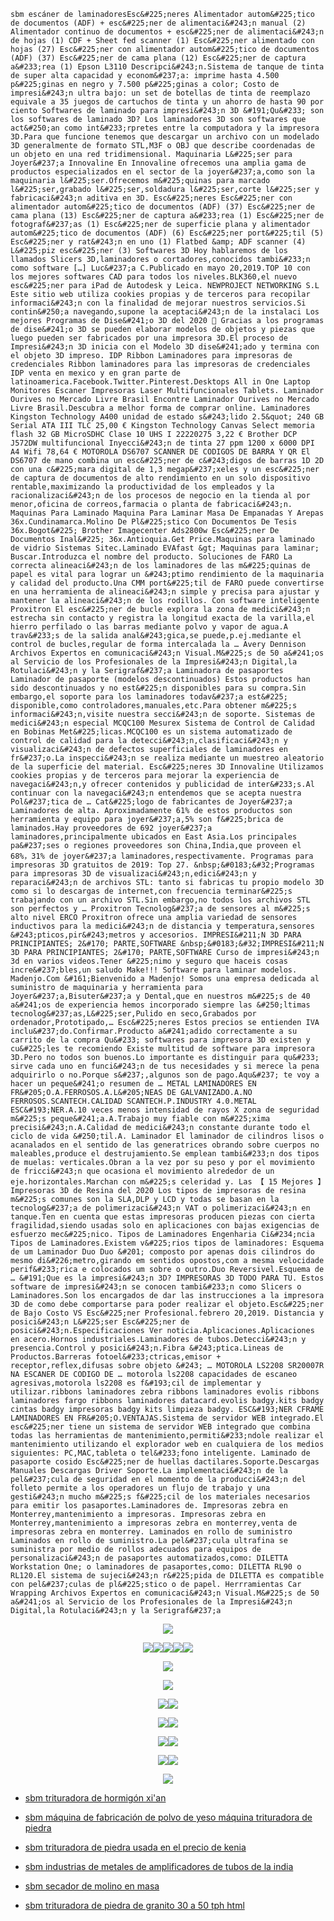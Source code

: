 
```
sbm escáner de laminadoresEsc&#225;neres Alimentador autom&#225;tico de documentos (ADF) + esc&#225;ner de alimentaci&#243;n manual (2) Alimentador continuo de documentos + esc&#225;ner de alimentaci&#243;n de hojas (1) CDF + Sheet fed scanner (1) Esc&#225;ner alimentado con hojas (27) Esc&#225;ner con alimentador autom&#225;tico de documentos (ADF) (37) Esc&#225;ner de cama plana (12) Esc&#225;ner de captura a&#233;rea (1) Epson L3110 Descripci&#243;n.Sistema de tanque de tinta de super alta capacidad y econom&#237;a: imprime hasta 4.500 p&#225;ginas en negro y 7.500 p&#225;ginas a color; Costo de impresi&#243;n ultra bajo: un set de botellas de tinta de reemplazo equivale a 35 juegos de cartuchos de tinta y un ahorro de hasta 90 por ciento Softwares de laminado para impresi&#243;n 3D &#191;Qu&#233; son los softwares de laminado 3D? Los laminadores 3D son softwares que act&#250;an como int&#233;rpretes entre la computadora y la impresora 3D.Para que funcione tenemos que descargar un archivo con un modelado 3D generalmente de formato STL,M3F o OBJ que describe coordenadas de un objeto en una red tridimensional. Maquinaria L&#225;ser para Joyer&#237;a Innovaline En Innovaline ofrecemos una amplia gama de productos especializados en el sector de la joyer&#237;a,como son la maquinaria l&#225;ser.Ofrecemos m&#225;quinas para marcado l&#225;ser,grabado l&#225;ser,soldadura l&#225;ser,corte l&#225;ser y fabricaci&#243;n aditiva en 3D. Esc&#225;neres Esc&#225;ner con alimentador autom&#225;tico de documentos (ADF) (37) Esc&#225;ner de cama plana (13) Esc&#225;ner de captura a&#233;rea (1) Esc&#225;ner de fotograf&#237;as (1) Esc&#225;ner de superficie plana y alimentador autom&#225;tico de documentos (ADF) (6) Esc&#225;ner port&#225;til (5) Esc&#225;ner y rat&#243;n en uno (1) Flatbed &amp; ADF scanner (4) L&#225;piz esc&#225;ner (3) Softwares 3D Hoy hablaremos de los llamados Slicers 3D,laminadores o cortadores,conocidos tambi&#233;n como software […] Luc&#237;a C.Publicado en mayo 20,2019.TOP 10 con los mejores softwares CAD para todos los niveles.BLK360,el nuevo esc&#225;ner para iPad de Autodesk y Leica. NEWPROJECT NETWORKING S.L Este sitio web utiliza cookies propias y de terceros para recopilar informaci&#243;n con la finalidad de mejorar nuestros servicios.Si contin&#250;a navegando,supone la aceptaci&#243;n de la instalaci Los mejores Programas de Dise&#241;o 3D del 2020 🥇 Gracias a los programas de dise&#241;o 3D se pueden elaborar modelos de objetos y piezas que luego pueden ser fabricados por una impresora 3D.El proceso de Impresi&#243;n 3D inicia con el Modelo 3D dise&#241;ado y termina con el objeto 3D impreso. IDP Ribbon Laminadores para impresoras de credenciales Ribbon laminadores para las impresoras de credenciales IDP venta en mexico y en gran parte de latinoamerica.Facebook.Twitter.Pinterest.Desktops All in One Laptop Monitores Escaner Impresoras Laser Multifuncionales Tablets. Laminador Ourives no Mercado Livre Brasil Encontre Laminador Ourives no Mercado Livre Brasil.Descubra a melhor forma de comprar online. Laminadores Kingston Technology A400 unidad de estado s&#243;lido 2.5&quot; 240 GB Serial ATA III TLC 25,00 € Kingston Technology Canvas Select memoria flash 32 GB MicroSDHC Clase 10 UHS I 22220275 3,22 € Brother DCP J572DW multifuncional Inyecci&#243;n de tinta 27 ppm 1200 x 6000 DPI A4 Wifi 78,64 € MOTOROLA DS6707 SCANNER DE CODIGOS DE BARRA Y QR El DS6707 de mano combina un esc&#225;ner de c&#243;digos de barras 1D 2D con una c&#225;mara digital de 1,3 megap&#237;xeles y un esc&#225;ner de captura de documentos de alto rendimiento en un solo dispositivo rentable,maximizando la productividad de los empleados y la racionalizaci&#243;n de los procesos de negocio en la tienda al por menor,oficina de correos,farmacia o planta de fabricaci&#243;n. Maquinas Para Laminado Maquina Para Laminar Masa De Empanadas Y Arepas 36x.Cundinamarca.Molino De Pl&#225;stico Con Documentos De Tesis 36x.Bogot&#225; Brother Imagecenter Ads2800w Esc&#225;ner De Documentos Inal&#225; 36x.Antioquia.Get Price.Maquinas para laminado de vidrio Sistemas Sitec.Laminado EVAfast &gt; Maquinas para laminar; Buscar.Introduzca el nombre del producto. Soluciones de FARO La correcta alineaci&#243;n de los laminadores de las m&#225;quinas de papel es vital para lograr un &#243;ptimo rendimiento de la maquinaria y calidad del producto.Una CMM port&#225;til de FARO puede convertirse en una herramienta de alineaci&#243;n simple y precisa para ajustar y mantener la alineaci&#243;n de los rodillos. Con software inteligente Proxitron El esc&#225;ner de bucle explora la zona de medici&#243;n estrecha sin contacto y registra la longitud exacta de la varilla,el hierro perfilado o las barras mediante polvo y vapor de agua.A trav&#233;s de la salida anal&#243;gica,se puede,p.ej.mediante el control de bucles,regular de forma intercalada la … Avery Dennison Archivos Expertos en comunicaci&#243;n Visual.M&#225;s de 50 a&#241;os al Servicio de los Profesionales de la Impresi&#243;n Digital,la Rotulaci&#243;n y la Serigraf&#237;a Laminadora de pasaportes Laminador de pasaporte (modelos descontinuados) Estos productos han sido descontinuados y no est&#225;n disponibles para su compra.Sin embargo,el soporte para los laminadores todav&#237;a est&#225; disponible,como controladores,manuales,etc.Para obtener m&#225;s informaci&#243;n,visite nuestra secci&#243;n de soporte. Sistemas de medici&#243;n especial MCQC100 Mesurex Sistema de Control de Calidad en Bobinas Met&#225;licas.MCQC100 es un sistema automatizado de control de calidad para la detecci&#243;n,clasificaci&#243;n y visualizaci&#243;n de defectos superficiales de laminadores en fr&#237;o.La inspecci&#243;n se realiza mediante un muestreo aleatorio de la superficie del material. Esc&#225;neres 3D Innovaline Utilizamos cookies propias y de terceros para mejorar la experiencia de navegaci&#243;n,y ofrecer contenidos y publicidad de inter&#233;s.Al continuar con la navegaci&#243;n entendemos que se acepta nuestra Pol&#237;tica de … Cat&#225;logo de fabricantes de Joyer&#237;a Laminadores de alta. Aproximadamente 61% de estos productos son herramienta y equipo para joyer&#237;a,5% son f&#225;brica de laminados.Hay proveedores de 692 joyer&#237;a laminadores,principalmente ubicados en East Asia.Los principales pa&#237;ses o regiones proveedores son China,India,que proveen el 68%，31% de joyer&#237;a laminadores,respectivamente. Programas para impresoras 3D gratuitos de 2019: Top 27. &nbsp;&#0183;&#32;Programas para impresoras 3D de visualizaci&#243;n,edici&#243;n y reparaci&#243;n de archivos STL: tanto si fabricas tu propio modelo 3D como si lo descargas de internet,con frecuencia terminar&#225;s trabajando con un archivo STL.Sin embargo,no todos los archivos STL son perfectos y … Proxitron Tecnolog&#237;a de sensores al m&#225;s alto nivel ERCO Proxitron ofrece una amplia variedad de sensores inductivos para la medici&#243;n de distancia y temperatura,sensores &#243;pticos,pir&#243;metros y accesorios. IMPRESI&#211;N 3D PARA PRINCIPIANTES; 2&#170; PARTE,SOFTWARE &nbsp;&#0183;&#32;IMPRESI&#211;N 3D PARA PRINCIPIANTES; 2&#170; PARTE,SOFTWARE Curso de impresi&#243;n 3d en varios videos.Tener &#225;nimo y seguro que haceis cosas incre&#237;bles,un saludo Make!!! Software para laminar modelos. Madenjo.Com &#161;Bienvenido a Madenjo! Somos una empresa dedicada al suministro de maquinaria y herramienta para Joyer&#237;a,Bisuter&#237;a y Dental,que en nuestros m&#225;s de 40 a&#241;os de experiencia hemos incorporado siempre las &#250;ltimas tecnolog&#237;as,L&#225;ser,Pulido en seco,Grabados por ordenador,Prototipado,… Esc&#225;neres Estos precios se entienden IVA inclu&#237;do.Confirmar.Producto a&#241;adido correctamente a su carrito de la compra Qu&#233; softwares para impresora 3D existen y cu&#225;les te recomiendo Existe multitud de software para impresora 3D.Pero no todos son buenos.Lo importante es distinguir para qu&#233; sirve cada uno en funci&#243;n de tus necesidades y si merece la pena adquirirlo o no.Porque s&#237;,algunos son de pago.Aqu&#237; te voy a hacer un peque&#241;o resumen de … METAL LAMINADORES EN FR&#205;O.A.FERROSOS.A.L&#205;NEAS DE GALVANIZADO.A.NO FERROSOS.SCANTECH.CALIDAD SCANTECH.P.INDUSTRY 4.0.METAL ESC&#193;NER.A.10 veces menos intensidad de rayos X zona de seguridad m&#225;s peque&#241;a.A.Trabajo muy fiable con m&#225;xima precisi&#243;n.A.Calidad de medici&#243;n constante durante todo el ciclo de vida &#250;til.A. Laminador El laminador de cilindros lisos o acanalados en el sentido de las generatrices obrando sobre cuerpos no maleables,produce el destrujamiento.Se emplean tambi&#233;n dos tipos de muelas: verticales.Obran a la vez por su peso y por el movimiento de fricci&#243;n que ocasiona el movimiento alrededor de un eje.horizontales.Marchan con m&#225;s celeridad y. Las 【 15 Mejores 】 Impresoras 3D de Resina del 2020 Los tipos de impresoras de resina m&#225;s comunes son la SLA,DLP y LCD y todas se basan en la tecnolog&#237;a de polimerizaci&#243;n VAT o polimerizaci&#243;n en tanque.Ten en cuenta que estas impresoras producen piezas con cierta fragilidad,siendo usadas solo en aplicaciones con bajas exigencias de esfuerzo mec&#225;nico. Tipos de Laminadores Engenharia Ci&#234;ncia Tipos de Laminadores.Existem v&#225;rios tipos de laminadores: Esquema de um Laminador Duo Duo &#201; composto por apenas dois cilindros do mesmo di&#226;metro,girando em sentidos opostos,com a mesma velocidade perif&#233;rica e colocados um sobre o outro.Duo Reversivel.Esquema de … &#191;Que es la impresi&#243;n 3D? IMPRESORAS 3D TODO PARA TU. Estos software de impresi&#243;n se conocen tambi&#233;n como Slicers o Laminadores.Son los encargados de dar las instrucciones a la impresora 3D de como debe comportarse para poder realizar el objeto.Esc&#225;ner de Bajo Costo VS Esc&#225;ner Profesional.febrero 20,2019. Distancia y posici&#243;n L&#225;ser Esc&#225;ner de posici&#243;n.Especificaciones Ver noticia.Aplicaciones.Aplicaciones en acero.Hornos industriales.Laminadores de tubos.Detecci&#243;n y presencia.Control y posici&#243;n.Fibra &#243;ptica.Lineas de Productos.Barreras fotoel&#233;ctricas,emisor + receptor,reflex,difusas sobre objeto &#243; … MOTOROLA LS2208 SR20007R NA ESCANER DE CODIGO DE … motorola ls2208 capacidades de escaneo agresivas,motorola ls2208 es f&#193;cil de implementar y utilizar.ribbons laminadores zebra ribbons laminadores evolis ribbons laminadores fargo ribbons laminadores datacard.evolis badgy.kits badgy cintas badgy impresoras badgy kits limpieza badgy. ESC&#193;NER CFRAME LAMINADORES EN FR&#205;O.VENTAJAS.Sistema de servidor WEB integrado.El esc&#225;ner tiene un sistema de servidor WEB integrado que combina todas las herramientas de mantenimiento,permiti&#233;ndole realizar el mantenimiento utilizando el explorador web en cualquiera de los medios siguientes: PC,MAC,tableta o tel&#233;fono inteligente. Laminado de pasaporte cosido Esc&#225;ner de huellas dactilares.Soporte.Descargas Manuales Descargas Driver Soporte.La implementaci&#243;n de la pel&#237;cula de seguridad en el momento de la producci&#243;n del folleto permite a los operadores un flujo de trabajo y una gesti&#243;n mucho m&#225;s f&#225;cil de los materiales necesarios para emitir los pasaportes.Laminadores de. Impresoras zebra en Monterrey,mantenimiento a impresoras. Impresoras zebra en Monterrey,mantenimiento a impresoras zebra en monterrey,venta de impresoras zebra en monterrey. Laminados en rollo de suministro Laminados en rollo de suministro.La pel&#237;cula ultrafina se suministra por medio de rollos adecuados para equipos de personalizaci&#243;n de pasaportes automatizados,como: DILETTA Workstation One; o laminadores de pasaportes,como: DILETTA RL90 o RL120.El sistema de sujeci&#243;n r&#225;pida de DILETTA es compatible con pel&#237;culas de pl&#225;stico o de papel. Herrramientas Car Wrapping Archivos Expertos en comunicaci&#243;n Visual.M&#225;s de 50 a&#241;os al Servicio de los Profesionales de la Impresi&#243;n Digital,la Rotulaci&#243;n y la Serigraf&#237;a 
```

<div align="center">

<a href="https://es-crusher.shibang-china.com/github&k=sbm+esc%C3%A1ner+de+laminadores"><img src="https://static.shibang-china.com/es/crusher/logo.jpg"></a>

<a href="https://es-crusher.shibang-china.com/github&k=sbm+esc%C3%A1ner+de+laminadores"><img src="https://static.shibang-china.com/es/crusher/index.jpg"></a><a href="https://es-crusher.shibang-china.com/material.htmlgithub&k=sbm+esc%C3%A1ner+de+laminadores"><img src="https://static.shibang-china.com/es/crusher/material.jpg"></a><a href="https://es-crusher.shibang-china.com/application.htmlgithub&k=sbm+esc%C3%A1ner+de+laminadores"><img src="https://static.shibang-china.com/es/crusher/application.jpg"></a><a href="https://es-crusher.shibang-china.com/aboutus.htmlgithub&k=sbm+esc%C3%A1ner+de+laminadores"><img src="https://static.shibang-china.com/es/crusher/aboutus.jpg"></a><a href="https://es-crusher.shibang-china.com/contact.htmlgithub&k=sbm+esc%C3%A1ner+de+laminadores"><img src="https://static.shibang-china.com/es/crusher/contact.jpg"></a>

<a href="https://es-crusher.shibang-china.com/github&k=sbm+esc%C3%A1ner+de+laminadores"><img src="https://static.shibang-china.com/es/crusher/banner.jpg"></a>

<a href="https://swt.shibang-china.com/github&k=sbm+esc%C3%A1ner+de+laminadores"><img src="https://static.shibang-china.com/es/crusher/text.jpg"></a>

<a href="https://swt.shibang-china.com/github&k=sbm+esc%C3%A1ner+de+laminadores"><img src="https://static.shibang-china.com/es/crusher/chat.jpg"></a><a href="https://es-crusher.shibang-china.com/contact.htmlgithub&k=sbm+esc%C3%A1ner+de+laminadores"><img src="https://static.shibang-china.com/es/crusher/message.jpg"></a>

<a href="https://es-crusher.shibang-china.com/products/pe.htmlgithub&k=sbm+esc%C3%A1ner+de+laminadores"><img src="https://static.shibang-china.com/es/crusher/pe.jpg"></a><a href="https://es-crusher.shibang-china.com/products/pf.htmlgithub&k=sbm+esc%C3%A1ner+de+laminadores"><img src="https://static.shibang-china.com/es/crusher/pf.jpg"></a>

<a href="https://es-crusher.shibang-china.com/products/hpt.htmlgithub&k=sbm+esc%C3%A1ner+de+laminadores"><img src="https://static.shibang-china.com/es/crusher/hpt.jpg"></a><a href="https://es-crusher.shibang-china.com/products/vsi.htmlgithub&k=sbm+esc%C3%A1ner+de+laminadores"><img src="https://static.shibang-china.com/es/crusher/vsi.jpg"></a>

<a href="https://es-crusher.shibang-china.com/products/klv.htmlgithub&k=sbm+esc%C3%A1ner+de+laminadores"><img src="https://static.shibang-china.com/es/crusher/klv.jpg"></a><a href="https://es-crusher.shibang-china.com/products/portable.htmlgithub&k=sbm+esc%C3%A1ner+de+laminadores"><img src="https://static.shibang-china.com/es/crusher/portable.jpg"></a>

<a href="https://swt.shibang-china.com/github&k=sbm+esc%C3%A1ner+de+laminadores"><img src="https://static.shibang-china.com/es/crusher/case.jpg"></a>

</div>


* [sbm trituradora de hormigón xi'an](sbm%20trituradora%20de%20hormig%C3%B3n%20xi%27an.md)

* [sbm máquina de fabricación de polvo de yeso máquina trituradora de piedra](sbm%20m%C3%A1quina%20de%20fabricaci%C3%B3n%20de%20polvo%20de%20yeso%20m%C3%A1quina%20trituradora%20de%20piedra.md)

* [sbm trituradora de piedra usada en el precio de kenia](sbm%20trituradora%20de%20piedra%20usada%20en%20el%20precio%20de%20kenia.md)

* [sbm industrias de metales de amplificadores de tubos de la india](sbm%20industrias%20de%20metales%20de%20amplificadores%20de%20tubos%20de%20la%20india.md)

* [sbm secador de molino en masa](sbm%20secador%20de%20molino%20en%20masa.md)

* [sbm trituradora de piedra de granito 30 a 50 tph html](sbm%20trituradora%20de%20piedra%20de%20granito%2030%20a%2050%20tph%20html.md)